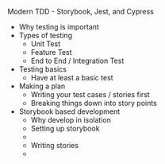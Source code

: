 Modern TDD - Storybook, Jest, and Cypress

- Why testing is important
- Types of testing
	- Unit Test
	- Feature Test
	- End to End / Integration Test
- Testing basics
	- Have at least a basic test
- Making a plan
	- Writing your test cases / stories first
	- Breaking things down into story points
- Storybook based development
	- Why develop in isolation
	- Setting up storybook
	- 
	- Writing stories
	- 
<!--stackedit_data:
eyJoaXN0b3J5IjpbNDU0ODE0Mzg5LC0yMDg4NzQ2NjEyXX0=
-->